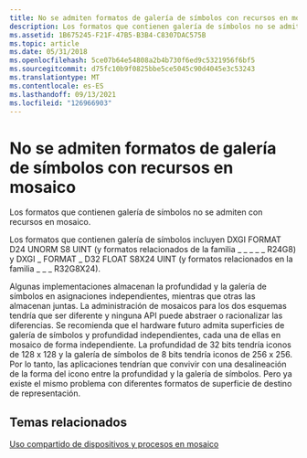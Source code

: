 ```yaml
---
title: No se admiten formatos de galería de símbolos con recursos en mosaico
description: Los formatos que contienen galería de símbolos no se admiten con recursos en mosaico.
ms.assetid: 1B675245-F21F-47B5-B3B4-C8307DAC575B
ms.topic: article
ms.date: 05/31/2018
ms.openlocfilehash: 5ce07b64e54808a2b4b730f6ed9c5321956f6bf5
ms.sourcegitcommit: d75fc10b9f0825bbe5ce5045c90d4045e3c53243
ms.translationtype: MT
ms.contentlocale: es-ES
ms.lasthandoff: 09/13/2021
ms.locfileid: "126966903"
---
```

# <a name="stencil-formats-not-supported-with-tiled-resources"></a>No se admiten formatos de galería de símbolos con recursos en mosaico

Los formatos que contienen galería de símbolos no se admiten con recursos en mosaico.

Los formatos que contienen galería de símbolos incluyen DXGI FORMAT D24 UNORM S8 UINT (y formatos relacionados de la familia \_ \_ \_ \_ \_ R24G8) y DXGI \_ FORMAT \_ D32 FLOAT S8X24 UINT (y formatos relacionados en la familia \_ \_ \_ R32G8X24).

Algunas implementaciones almacenan la profundidad y la galería de símbolos en asignaciones independientes, mientras que otras las almacenan juntas. La administración de mosaicos para los dos esquemas tendría que ser diferente y ninguna API puede abstraer o racionalizar las diferencias. Se recomienda que el hardware futuro admita superficies de galería de símbolos y profundidad independientes, cada una de ellas en mosaico de forma independiente. La profundidad de 32 bits tendría iconos de 128 x 128 y la galería de símbolos de 8 bits tendría iconos de 256 x 256. Por lo tanto, las aplicaciones tendrían que convivir con una desalineación de la forma del icono entre la profundidad y la galería de símbolos. Pero ya existe el mismo problema con diferentes formatos de superficie de destino de representación.

## <a name="related-topics"></a>Temas relacionados

<dl> <dt>

[Uso compartido de dispositivos y procesos en mosaico](tiled-resource-cross-process-and-device-sharing.md)
</dt> </dl>

 

 




